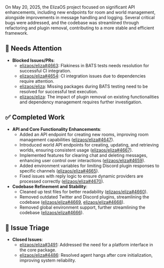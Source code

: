 On May 20, 2025, the ElizaOS project focused on significant API enhancements, including new endpoints for room and world management, alongside improvements in message handling and logging. Several critical bugs were addressed, and the codebase was streamlined through refactoring and plugin removal, contributing to a more stable and efficient framework.

## 🚨 Needs Attention
- **Blocked Issues/PRs**:
    - [elizaos/eliza#4663](https://github.com/elizaos/eliza/pull/4663): Flakiness in BATS tests needs resolution for successful CI integration.
    - [elizaos/eliza#4654](https://github.com/elizaos/eliza/pull/4654): CI integration issues due to dependencies require attention.
    - [elizaos/eliza](https://github.com/elizaos/eliza): Missing packages during BATS testing need to be resolved for successful test execution.
    - [elizaos/eliza](https://github.com/elizaos/eliza): The impact of plugin removal on existing functionalities and dependency management requires further investigation.

## ✅ Completed Work
- **API and Core Functionality Enhancements**:
    - Added an API endpoint for creating new rooms, improving room management capabilities ([elizaos/eliza#4647](https://github.com/elizaos/eliza/pull/4647)).
    - Introduced world API endpoints for creating, updating, and retrieving worlds, ensuring consistent usage ([elizaos/eliza#4667](https://github.com/elizaos/eliza/pull/4667)).
    - Implemented features for clearing chat and deleting messages, enhancing user control over interactions ([elizaos/eliza#4659](https://github.com/elizaos/eliza/pull/4659)).
    - Added environment variables for limiting Discord plugin responses to specific channels ([elizaos/eliza#4665](https://github.com/elizaos/eliza/pull/4665)).
    - Fixed issues with reply logic to ensure dynamic providers are processed correctly ([elizaos/eliza#4670](https://github.com/elizaos/eliza/pull/4670)).
- **Codebase Refinement and Stability**:
    - Cleaned up test files for better readability ([elizaos/eliza#4660](https://github.com/elizaos/eliza/pull/4660)).
    - Removed outdated Twitter and Discord plugins, streamlining the codebase ([elizaos/eliza#4669](https://github.com/elizaos/eliza/pull/4669), [elizaos/eliza#4668](https://github.com/elizaos/eliza/pull/4668)).
    - Removed global environment support, further streamlining the codebase ([elizaos/eliza#4666](https://github.com/elizaos/eliza/pull/4666)).

## 🐞 Issue Triage
- **Closed Issues**:
    - [elizaos/eliza#3491](https://github.com/elizaos/eliza/issues/3491): Addressed the need for a platform interface in the core package.
    - [elizaos/eliza#4486](https://github.com/elizaos/eliza/issues/4486): Resolved agent hangs after core initialization, improving system reliability.